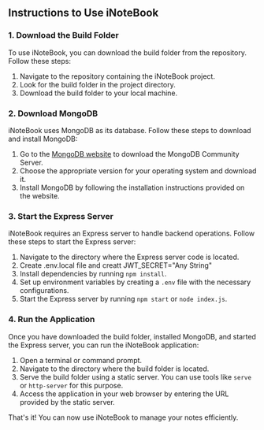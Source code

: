 ## Instructions to Use iNoteBook

### 1. Download the Build Folder

To use iNoteBook, you can download the build folder from the repository. Follow these steps:

1. Navigate to the repository containing the iNoteBook project.
2. Look for the build folder in the project directory.
3. Download the build folder to your local machine.

### 2. Download MongoDB

iNoteBook uses MongoDB as its database. Follow these steps to download and install MongoDB:

1. Go to the [MongoDB website](https://www.mongodb.com/try/download/community) to download the MongoDB Community Server.
2. Choose the appropriate version for your operating system and download it.
3. Install MongoDB by following the installation instructions provided on the website.

### 3. Start the Express Server

iNoteBook requires an Express server to handle backend operations. Follow these steps to start the Express server:

1. Navigate to the directory where the Express server code is located.
2. Create .env.local file and creatt JWT_SECRET="Any String"
3. Install dependencies by running `npm install`.
4. Set up environment variables by creating a `.env` file with the necessary configurations.
5. Start the Express server by running `npm start` or `node index.js`.

### 4. Run the Application

Once you have downloaded the build folder, installed MongoDB, and started the Express server, you can run the iNoteBook application:

1. Open a terminal or command prompt.
2. Navigate to the directory where the build folder is located.
3. Serve the build folder using a static server. You can use tools like `serve` or `http-server` for this purpose.
4. Access the application in your web browser by entering the URL provided by the static server.

That's it! You can now use iNoteBook to manage your notes efficiently.

